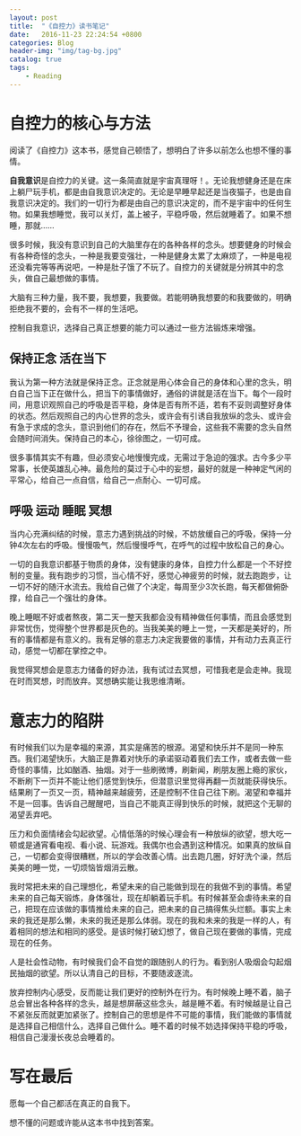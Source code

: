 ```yaml
---
layout: post
title:  "《自控力》读书笔记"
date:   2016-11-23 22:24:54 +0800
categories: Blog
header-img: "img/tag-bg.jpg"
catalog: true
tags:
    - Reading
---
```




#  自控力的核心与方法

阅读了《自控力》这本书，感觉自己顿悟了，想明白了许多以前怎么也想不懂的事情。

**自我意识**是自控力的关键。这一条简直就是宇宙真理呀！。无论我想健身还是在床上躺尸玩手机，都是由自我意识决定的。无论是早睡早起还是当夜猫子，也是由自我意识决定的。我们的一切行为都是由自己的意识决定的，而不是宇宙中的任何生物。如果我想睡觉，我可以关灯，盖上被子，平稳呼吸，然后就睡着了。如果不想睡，那就……

很多时候，我没有意识到自己的大脑里存在的各种各样的念头。想要健身的时候会有各种奇怪的念头，一种是我要变强壮，一种是健身太累了太麻烦了，一种是电视还没看完等等再说吧，一种是肚子饿了不玩了。自控力的关键就是分辨其中的念头，做自己最想做的事情。

大脑有三种力量，我不要，我想要，我要做。若能明确我想要的和我要做的，明确拒绝我不要的，会有不一样的生活吧。

控制自我意识，选择自己真正想要的能力可以通过一些方法锻炼来增强。

## 保持正念 活在当下

我认为第一种方法就是保持正念。正念就是用心体会自己的身体和心里的念头，明白自己当下正在做什么，把当下的事情做好，通俗的讲就是活在当下。每个一段时间，用意识观照自己的呼吸是否平稳，身体是否有所不适，若有不妥则调整好身体的状态。然后观照自己的内心世界的念头，或许会有引诱自我放纵的念头、或许会有急于求成的念头，意识到他们的存在，然后不予理会，这些我不需要的念头自然会随时间消失。保持自己的本心，徐徐图之，一切可成。

很多事情其实不有趣，但必须安心地慢慢完成，无需过于急迫的强求。古今多少平常事，长使英雄乱心神。最危险的莫过于心中的妄想，最好的就是一种神定气闲的平常心，给自己一点自信，给自己一点耐心、一切可成。

## 呼吸 运动 睡眠 冥想

当内心充满纠结的时候，意志力遇到挑战的时候，不妨放缓自己的呼吸，保持一分钟4次左右的呼吸。慢慢吸气，然后慢慢呼气，在呼气的过程中放松自己的身心。

一切的自我意识都基于物质的身体，没有健康的身体，自控力什么都是一个不好控制的变量。我有跑步的习惯，当心情不好，感觉心神疲劳的时候，就去跑跑步，让一切不好的随汗水流去。我给自己做了个决定，每周至少3次长跑，每天都做俯卧撑，给自己一个强壮的身体。

晚上睡眠不好或者熬夜，第二天一整天我都会没有精神做任何事情，而且会感觉到非常忧伤，觉得整个世界都是灰色的。当我美美的睡上一觉，一天都是美好的，所有的事情都是有意义的。我有足够的意志力决定我要做的事情，并有动力去真正行动，感觉一切都在掌控之中。

我觉得冥想会是意志力储备的好办法，我有试过去冥想，可惜我老是会走神。我现在时而冥想，时而放弃。冥想确实能让我思维清晰。


# 意志力的陷阱

有时候我们以为是幸福的来源，其实是痛苦的根源。渴望和快乐并不是同一种东西。我们渴望快乐，大脑正是靠着对快乐的承诺驱动着我们去工作，或者去做一些奇怪的事情，比如酗酒、抽烟。对于一些刷微博，刷新闻，刷朋友圈上瘾的家伙，不断刷下一页并不能让他们感觉到快乐，但潜意识里觉得再翻一页就能获得快乐。结果刷了一页又一页，精神越来越疲劳，还是控制不住自己往下刷。渴望和幸福并不是一回事。告诉自己醒醒吧，当自己不能真正得到快乐的时候，就把这个无聊的渴望丢弃吧。

压力和负面情绪会勾起欲望。心情低落的时候心理会有一种放纵的欲望，想大吃一顿或是通宵看电视、看小说、玩游戏。我偶尔也会遇到这种情况。如果真的放纵自己，一切都会变得很糟糕，所以的学会改善心情。出去跑几圈，好好洗个澡，然后美美的睡一觉，一切烦恼皆烟消云散。

我时常把未来的自己理想化，希望未来的自己能做到现在的我做不到的事情。希望未来的自己每天锻炼，身体强壮，现在却躺着玩手机。有时候甚至会虐待未来的自己，把现在应该做的事情推给未来的自己，把未来的自己搞得焦头烂额。事实上未来的我还是那么懒，未来的我还是那么体弱。现在的我和未来的我是一样的人，有着相同的想法和相同的感受。是该时候打破幻想了，做自己现在要做的事情，完成现在的任务。

人是社会性动物，有时候我们会不自觉的跟随别人的行为。看到别人吸烟会勾起烟民抽烟的欲望。所以认清自己的目标，不要随波逐流。

放弃控制内心感受，反而能让我们更好的控制外在行为。有时候晚上睡不着，脑子总会冒出各种各样的念头，越是想屏蔽这些念头，越是睡不着。有时候越是让自己不紧张反而就更加紧张了。控制自己的思想是件不可能的事情，我们能做的事情就是选择自己相信什么，选择自己做什么。睡不着的时候不妨选择保持平稳的呼吸，相信自己漫漫长夜总会睡着的。



# 写在最后

愿每一个自己都活在真正的自我下。

想不懂的问题或许能从这本书中找到答案。

  
 